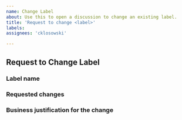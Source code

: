 ```yaml
---
name: Change Label
about: Use this to open a discussion to change an existing label.
title: 'Request to change <label>'
labels: 
assignees: 'cklosowski'

---
```


## Request to Change Label
### Label name


### Requested changes


### Business justification for the change